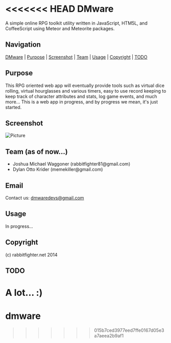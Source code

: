 <<<<<<< HEAD
DMware
======
A simple online RPG toolkit utility written in JavaScript, HTM5L, and CoffeeScript using Meteor and Meteorite packages.

Navigation
-----------
[DMware](#dmware) |
[Purpose](#purpose) |
[Screenshot](#screenshot) |
[Team](#team) |
[Usage](#usage) | 
[Copyright](#copyright) | 
[TODO](#todo) 

Purpose
-------
This RPG oriented web app will eventually provide tools such as virtual dice rolling, virtual hourglasses and various timers, easy to use record keeping to keep track of character attributes and stats, log game events, and much more... This is a web app in progress, and by progress we mean, it's just started. 

Screenshot
----------
![Picture](http://rabbitfighter.net/wp-content/uploads/2014/10/dmwarescreenshot31.png)


Team (as of now...)
----------------
<ul>
<li>Joshua Michael Waggoner (rabbitfighter81@gmail.com)</li>
<li>Dylan Otto Krider (memekiller@gmail.com)</li>
</ul>

Email
-----
Contact us: dmwaredevs@gmail.com

Usage
-----
In progress...

Copyright
---------
(c) rabbitfighter.net 2014

TODO
----
A lot... :) 
=======
# dmware
>>>>>>> 015b7ced3977eed7ffe0167d05e3a7aeea2b9af1
